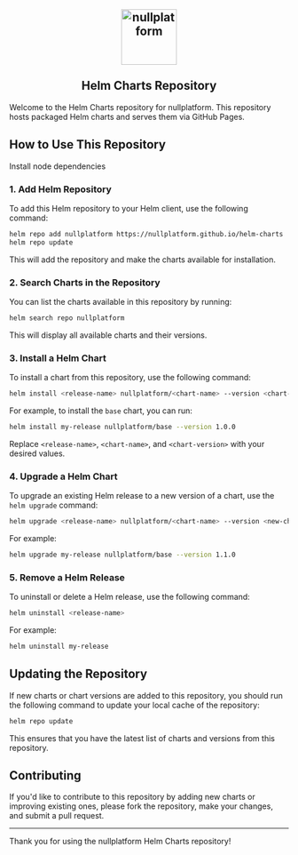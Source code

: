 <h2 align="center">
    <a href="https://httpie.io" target="blank_">
        <img height="100" alt="nullplatform" src="https://nullplatform.com/favicon/android-chrome-192x192.png" />
    </a>
    <br>
    <br>
    Helm Charts Repository
    <br>
</h2>

Welcome to the Helm Charts repository for nullplatform. This repository hosts packaged Helm charts and serves them via GitHub Pages.

## How to Use This Repository

Install node dependencies

### 1. Add Helm Repository

To add this Helm repository to your Helm client, use the following command:

```bash
helm repo add nullplatform https://nullplatform.github.io/helm-charts
helm repo update
```

This will add the repository and make the charts available for installation.

### 2. Search Charts in the Repository

You can list the charts available in this repository by running:

```bash
helm search repo nullplatform
```

This will display all available charts and their versions.

### 3. Install a Helm Chart

To install a chart from this repository, use the following command:

```bash
helm install <release-name> nullplatform/<chart-name> --version <chart-version>
```

For example, to install the `base` chart, you can run:

```bash
helm install my-release nullplatform/base --version 1.0.0
```

Replace `<release-name>`, `<chart-name>`, and `<chart-version>` with your desired values.

### 4. Upgrade a Helm Chart

To upgrade an existing Helm release to a new version of a chart, use the `helm upgrade` command:

```bash
helm upgrade <release-name> nullplatform/<chart-name> --version <new-chart-version>
```

For example:

```bash
helm upgrade my-release nullplatform/base --version 1.1.0
```

### 5. Remove a Helm Release

To uninstall or delete a Helm release, use the following command:

```bash
helm uninstall <release-name>
```

For example:

```bash
helm uninstall my-release
```

## Updating the Repository

If new charts or chart versions are added to this repository, you should run the following command to update your local cache of the repository:

```bash
helm repo update
```

This ensures that you have the latest list of charts and versions from this repository.

## Contributing

If you'd like to contribute to this repository by adding new charts or improving existing ones, please fork the repository, make your changes, and submit a pull request.

---

Thank you for using the nullplatform Helm Charts repository!
